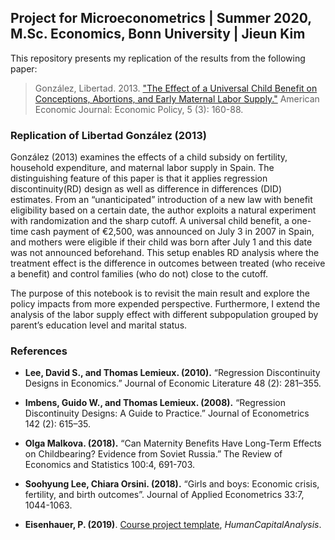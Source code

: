 ## Project for Microeconometrics | Summer 2020, M.Sc. Economics, Bonn University | Jieun Kim


This repository presents my replication of the results from the following paper:

> González, Libertad. 2013. ["The Effect of a Universal Child Benefit on Conceptions, Abortions, and Early Maternal Labor Supply."](https://www.aeaweb.org/articles?id=10.1257/pol.5.3.160) American Economic Journal: Economic Policy, 5 (3): 160-88.
 

### Replication of Libertad González (2013) 


González (2013) examines the effects of a child subsidy on fertility, household expenditure, and maternal labor supply in Spain. The distinguishing feature of this paper is that it applies regression discontinuity(RD) design as well as difference in differences (DID) estimates. From an “unanticipated” introduction of a new law with benefit eligibility based on a certain date, the author exploits a natural experiment with randomization and the sharp cutoff. A universal child benefit, a one-time cash payment of €2,500, was announced on July 3 in 2007 in Spain, and mothers were eligible if their child was born after July 1 and this date was not announced beforehand. This setup enables RD analysis where the treatment effect is the difference in outcomes between treated (who receive a benefit) and control families (who do not) close to the cutoff.      

The purpose of this notebook is to revisit the main result and explore the policy impacts from more expended perspective. Furthermore, I extend the analysis of the labor supply effect with different subpopulation grouped by parent’s education level and marital status.

### References


*	**Lee, David S., and Thomas Lemieux. (2010).** “Regression Discontinuity Designs in Economics.” Journal of Economic Literature 48 (2): 281–355.

*	**Imbens, Guido W., and Thomas Lemieux. (2008).** “Regression Discontinuity Designs: A Guide to Practice.” Journal of Econometrics 142 (2): 615–35. 
 
*	**Olga Malkova. (2018).** “Can Maternity Benefits Have Long-Term Effects on Childbearing? Evidence from Soviet Russia.” The Review of Economics and Statistics 100:4, 691-703. 

*	**Soohyung Lee, Chiara Orsini. (2018).** “Girls and boys: Economic crisis, fertility, and birth outcomes”. Journal of Applied Econometrics 33:7, 1044-1063.

* __Eisenhauer, P. (2019)__. [Course project template](https://github.com/HumanCapitalAnalysis/template-course-project), _HumanCapitalAnalysis_.

